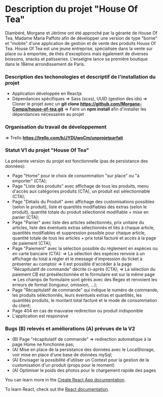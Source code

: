 # Description du projet "House Of Tea"

Diambéré, Morgane et Jérôme ont été approché par la gérante de House Of Tea, Madame Maria Paffoto afin de développer une version de type "borne" et "mobile"
d'une application de gestion et de vente des produits House Of Tea. 
House Of Tea est une jeune entreprise, spécialisée dans la vente sur place ou à emportée, de thés d'exceptions mais également de diverses boissons, 
snacks et patisseries. L'enseigne lance sa première boutique dans le 18ème arrondissement de Paris.

### Description des techonologies et descriptif de l'installation du projet

- Application développée en Reactjs
- Dépendances spécifiques => Sass (scss), UUID (gestion des ids)
=> Cloner le projet avec un **git clone https://github.com/Morgane-Compa/house-of-tea.git**
=> Faire un **npm install** afin d'installer les dépendances nécessaires au projet

### Organisation du travail de développement

=> Trello **https://trello.com/b/JYDUwoCm/unprojetparfait**

### Statut V1 du projet "House Of Tea"

La présente version du projet est fonctionnelle (pas de persistance des données):
- Page "Home" pour le choix de consommation "sur place" ou "à emporter" (CTA);
- Page "Liste des produits" avec affichage de tous les produits, menu d'accès aux catégories produits (CTA), un produit est sélectionnable (CTA);
- Page "Détails du Produit" avec affichage des customisations possibles (selon le produit), liste et quantités modifiables des extras (selon le produit),
  quantité totale du produit sélectionné modifiable + mise en panier (CTA);
- Page "Panier" avec liste des articles sélectionnés, prix unitaire du articles, liste des éventuels extras sélectionnés et liés à chaque article, quantités modifiables et
  suppression possible pour chaque article, quantité totale de tous les articles + prix total facturé et accès à la page de paiement (CTA);
- Page "Paiement" avec la sélection possible du réglement en espèces ou en carte bancaire (CTA):
  => La sélection des espèces renvoie à un affichage du total à régler et le message d'impression du ticket à présenter au comptoir => il est possible d'accéder
  à la page "Récapitulatif de commande" décrite ci-après (CTA);
  => La sélection du paiement CB est présélectionnée et le formulaire est sur la même page
  => Les champs de formulaire sont gérés avec des Regex et renvoient les erreurs de format (longueur, omission, ...);
- Page "Récapitulatif de commande" qui indique le numéro de commande, les produits séléctionnés, leurs éventuels extras et quantités, les quantités produits,
  le montant total facturé et le mode de consommation du client;
- Page 404 en cas de mauvaise redirection ou produit indisponible
- L'application est responsive
 
### Bugs (B) relevés et améliorations (A) prévues de la V2

- (B) Page "récapitulatif de commande" => redirection automatique à la page Home ne fonctionne pas;
- (A) Mise en place de la persistance des données avec le LocalStorage, voir mise en place d'une base de données mySql;
- (A) Envisager la possibilité d'utiliser un Context pour la gestion de la customisation d'un produit (props pour le moment)
- (A) Optimiser le poids des photos pour le chargement rapide des pages


You can learn more in the [Create React App documentation](https://facebook.github.io/create-react-app/docs/getting-started).

To learn React, check out the [React documentation](https://reactjs.org/).
